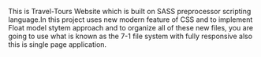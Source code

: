 This is Travel-Tours Website which is built on SASS preprocessor scripting language.In this project uses new modern feature of CSS and to implement Float model stytem approach and to organize all of these new files, you are going to use what is known as the 7-1 file system with fully responsive also this is single page application.
